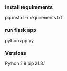 ### Install requirements
pip install -r requirements.txt

### run flask app
python app.py

### Versions
Python 3.9
pip 21.3.1